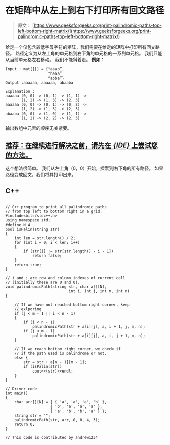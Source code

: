 # 在矩阵中从左上到右下打印所有回文路径

> 原文： [https://www.geeksforgeeks.org/print-palindromic-paths-top-left-bottom-right-matrix/](https://www.geeksforgeeks.org/print-palindromic-paths-top-left-bottom-right-matrix/)

给定一个仅包含较低字母字符的矩阵，我们需要在给定的矩阵中打印所有回文路径。 路径定义为从左上角的单元格到右下角的单元格的一系列单元格。 我们只能从当前单元格左右移动。 我们不能斜着走。
**例如**：

```
Input : mat[][] = {"aaab”, 
                   "baaa”
                   “abba”}
Output :aaaaaa, aaaaaa, abaaba

Explanation :
aaaaaa (0, 0) -> (0, 1) -> (1, 1) -> 
       (1, 2) -> (1, 3) -> (2, 3)    
aaaaaa (0, 0) -> (0, 1) -> (0, 2) -> 
       (1, 2) -> (1, 3) -> (2, 3)    
abaaba (0, 0) -> (1, 0) -> (1, 1) -> 
       (1, 2) -> (2, 2) -> (2, 3)

```

输出数组中元素的顺序无关紧要。

## [推荐：在继续进行解决之前，请先在 ***<u>{IDE}</u>*** 上尝试您的方法。](https://ide.geeksforgeeks.org/)

这个想法很简单。 我们从左上角（0，0）开始，探索到右下角的所有路径。 如果路径变成回文，我们将其打印出来。

## C++ 

```

// C++ program to print all palindromic paths 
// from top left to bottom right in a grid. 
#include<bits/stdc++.h> 
using namespace std; 
#define N 4 
bool isPalin(string str) 
{ 
    int len = str.length() / 2; 
    for (int i = 0; i < len; i++)  
    { 
        if (str[i] != str[str.length() - i - 1]) 
            return false; 
    } 
    return true; 
} 

// i and j are row and column indexes of current cell  
// (initially these are 0 and 0). 
void palindromicPath(string str, char a[][N], 
                            int i, int j, int m, int n) 
{ 

    // If we have not reached bottom right corner, keep 
    // exlporing 
    if (j < m - 1 || i < n - 1)  
    { 
        if (i < n - 1) 
            palindromicPath(str + a[i][j], a, i + 1, j, m, n); 
        if (j < m - 1) 
            palindromicPath(str + a[i][j], a, i, j + 1, m, n); 
    }  

    // If we reach bottom right corner, we check if 
    // if the path used is palindrome or not. 
    else { 
        str = str + a[n - 1][m - 1]; 
        if (isPalin(str)) 
            cout<<(str)<<endl; 
    } 
} 

// Driver code  
int main() 
{ 
    char arr[][N] = { { 'a', 'a', 'a', 'b' }, 
                    { 'b', 'a', 'a', 'a' }, 
                    { 'a', 'b', 'b', 'a' } }; 
    string str = ""; 
    palindromicPath(str, arr, 0, 0, 4, 3); 
    return 0; 
} 

// This code is contributed by andrew1234 

```
